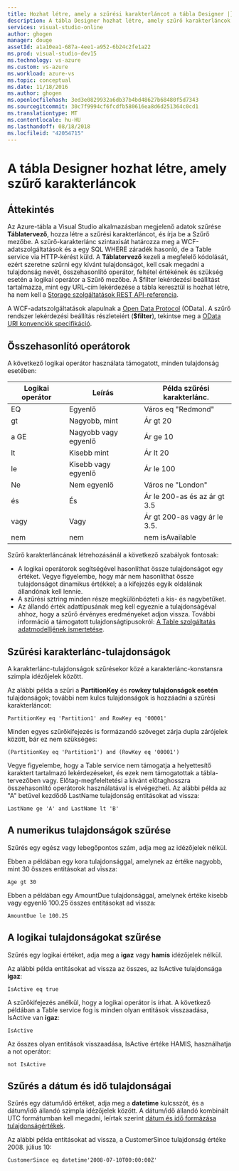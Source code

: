 ```yaml
---
title: Hozhat létre, amely a szűrési karakterláncot a tábla Designer |} A Microsoft Docs
description: A tábla Designer hozhat létre, amely szűrő karakterláncok
services: visual-studio-online
author: ghogen
manager: douge
assetId: a1a10ea1-687a-4ee1-a952-6b24c2fe1a22
ms.prod: visual-studio-dev15
ms.technology: vs-azure
ms.custom: vs-azure
ms.workload: azure-vs
ms.topic: conceptual
ms.date: 11/18/2016
ms.author: ghogen
ms.openlocfilehash: 3ed3e0829932a6db37b4bd48627b68480f5d7343
ms.sourcegitcommit: 30c7f9994cf6fcdfb580616ea8d6d251364c0cd1
ms.translationtype: MT
ms.contentlocale: hu-HU
ms.lasthandoff: 08/18/2018
ms.locfileid: "42054715"
---
```

# <a name="constructing-filter-strings-for-the-table-designer"></a>A tábla Designer hozhat létre, amely szűrő karakterláncok
## <a name="overview"></a>Áttekintés
Az Azure-tábla a Visual Studio alkalmazásban megjelenő adatok szűrése **Táblatervező**, hozza létre a szűrési karakterláncot, és írja be a Szűrő mezőbe. A szűrő-karakterlánc szintaxisát határozza meg a WCF-adatszolgáltatások és a egy SQL WHERE záradék hasonló, de a Table service via HTTP-kérést küld. A **Táblatervező** kezeli a megfelelő kódolását, ezért szeretne szűrni egy kívánt tulajdonságot, kell csak megadni a tulajdonság nevét, összehasonlító operátor, feltétel értékének és szükség esetén a logikai operátor a Szűrő mezőbe. A $filter lekérdezési beállítást tartalmazza, mint egy URL-cím lekérdezése a tábla keresztül is hozhat létre, ha nem kell a [Storage szolgáltatások REST API-referencia](http://go.microsoft.com/fwlink/p/?LinkId=400447).

A WCF-adatszolgáltatások alapulnak a [Open Data Protocol](http://go.microsoft.com/fwlink/p/?LinkId=214805) (OData). A szűrő rendszer lekérdezési beállítás részleteiért (**$filter**), tekintse meg a [OData URI konvenciók specifikáció](http://go.microsoft.com/fwlink/p/?LinkId=214806).

## <a name="comparison-operators"></a>Összehasonlító operátorok
A következő logikai operátor használata támogatott, minden tulajdonság esetében:

| Logikai operátor | Leírás | Példa szűrési karakterlánc. |
| --- | --- | --- |
| EQ |Egyenlő |Város eq "Redmond" |
| gt |Nagyobb, mint |Ár gt 20 |
| a GE |Nagyobb vagy egyenlő |Ár ge 10 |
| lt |Kisebb mint |Ár lt 20 |
| le |Kisebb vagy egyenlő |Ár le 100 |
| Ne |Nem egyenlő |Város ne "London" |
| és |És |Ár le 200-as és az ár gt 3.5 |
| vagy |Vagy |Ár gt 200-as vagy ár le 3.5. |
| nem |nem |nem isAvailable |

Szűrő karakterláncának létrehozásánál a következő szabályok fontosak:

* A logikai operátorok segítségével hasonlíthat össze tulajdonságot egy értéket. Vegye figyelembe, hogy már nem hasonlíthat össze tulajdonságot dinamikus értékkel; a a kifejezés egyik oldalának állandónak kell lennie.
* A szűrési sztring minden része megkülönbözteti a kis- és nagybetűket.
* Az állandó érték adattípusának meg kell egyeznie a tulajdonságéval ahhoz, hogy a szűrő érvényes eredményeket adjon vissza. További információ a támogatott tulajdonságtípusokról: [A Table szolgáltatás adatmodelljének ismertetése](http://go.microsoft.com/fwlink/p/?LinkId=400448).

## <a name="filtering-on-string-properties"></a>Szűrési karakterlánc-tulajdonságok
A karakterlánc-tulajdonságok szűrésekor közé a karakterlánc-konstansra szimpla idézőjelek között.

Az alábbi példa a szűri a **PartitionKey** és **rowkey tulajdonságok esetén** tulajdonságok; további nem kulcs tulajdonságok is hozzáadni a szűrési karakterláncot:

    PartitionKey eq 'Partition1' and RowKey eq '00001'

Minden egyes szűrőkifejezés is formázandó szöveget zárja dupla zárójelek között, bár ez nem szükséges:

    (PartitionKey eq 'Partition1') and (RowKey eq '00001')

Vegye figyelembe, hogy a Table service nem támogatja a helyettesítő karaktert tartalmazó lekérdezéseket, és ezek nem támogatottak a tábla-tervezőben vagy. Előtag-megfeleltetési a kívánt előtaghosszra összehasonlító operátorok használatával is elvégezheti. Az alábbi példa az "A" betűvel kezdődő LastName tulajdonság entitásokat ad vissza:

    LastName ge 'A' and LastName lt 'B'

## <a name="filtering-on-numeric-properties"></a>A numerikus tulajdonságok szűrése
Szűrés egy egész vagy lebegőpontos szám, adja meg az idézőjelek nélkül.

Ebben a példában egy kora tulajdonsággal, amelynek az értéke nagyobb, mint 30 összes entitásokat ad vissza:

    Age gt 30

Ebben a példában egy AmountDue tulajdonsággal, amelynek értéke kisebb vagy egyenlő 100.25 összes entitásokat ad vissza:

    AmountDue le 100.25

## <a name="filtering-on-boolean-properties"></a>A logikai tulajdonságokat szűrése
Szűrés egy logikai értéket, adja meg a **igaz** vagy **hamis** idézőjelek nélkül.

Az alábbi példa entitásokat ad vissza az összes, az IsActive tulajdonsága **igaz**:

    IsActive eq true

A szűrőkifejezés anélkül, hogy a logikai operátor is írhat. A következő példában a Table service fog is minden olyan entitások visszaadása, IsActive van **igaz**:

    IsActive

Az összes olyan entitások visszaadása, IsActive értéke HAMIS, használhatja a not operátor:

    not IsActive

## <a name="filtering-on-datetime-properties"></a>Szűrés a dátum és idő tulajdonságai
Szűrés egy dátum/idő értéket, adja meg a **datetime** kulcsszót, és a dátum/idő állandó szimpla idézőjelek között. A dátum/idő állandó kombinált UTC formátumban kell megadni, leírtak szerint [dátum és idő formázása tulajdonságértékek](http://go.microsoft.com/fwlink/p/?LinkId=400449).

Az alábbi példa entitásokat ad vissza, a CustomerSince tulajdonság értéke 2008. július 10:

    CustomerSince eq datetime'2008-07-10T00:00:00Z'
